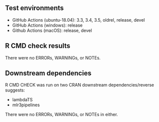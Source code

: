 ## Test environments 
- GitHub Actions (ubuntu-18.04): 3.3, 3.4, 3.5, oldrel, release, devel
- GitHub Actions (windows): release
- Github Actions (macOS): release, devel

## R CMD check results
There were no ERRORs, WARNINGs, or NOTEs.

## Downstream dependencies

R CMD CHECK was run on two CRAN downstream dependencies/reverse suggests:
- lambdaTS
- mlr3pipelines 

There were no ERRORs, WARNINGs, or NOTEs in either.
